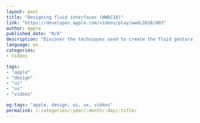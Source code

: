 ```yaml
---
layout: post
title: "Designing fluid interfaces (WWDC18)"
link: "https://developer.apple.com/videos/play/wwdc2018/803"
author: Apple
published_date: "N/A"
description: "Discover the techniques used to create the fluid gestural interface of iPhone X. Learn how to design with gestures and motion that feel intuitive and natural, making your app a delight to use."
language: en
categories:
- Vidéos

tags:
- "apple"
- "design"
- "ui"
- "ux"
- "vidéos"

og-tags: "apple, design, ui, ux, vidéos"
permalink: /:categories/:year/:month/:day/:title/
---
```

